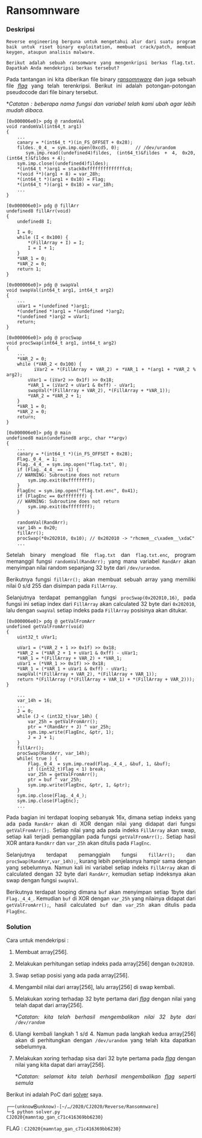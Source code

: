 <div style="text-align: justify">

# Ransomnware

### Deskripsi

```
Reverse engineering berguna untuk mengetahui alur dari suatu program baik untuk riset binary exploitation, membuat crack/patch, membuat keygen, ataupun analisis malware.

Berikut adalah sebuah ransomware yang mengenkripsi berkas flag.txt. Dapatkah Anda mendekripsi berkas tersebut?
```

Pada tantangan ini kita diberikan file binary [*ransomnware*](ransomnware) dan juga sebuah file [*flag*](flag.txt.enc) yang telah terenkripsi. Berikut ini adalah potongan-potongan pseudocode dari file binary tersebut.

**Catatan : beberapa nama fungsi dan variabel telah kami ubah agar lebih mudah dibaca.*


```
[0x000006e0]> pdg @ randomVal
void randomVal(int64_t arg1)
{
    ...    
    canary = *(int64_t *)(in_FS_OFFSET + 0x28);
    fildes._0_4_ = sym.imp.open(0xcd5, 0);      // /dev/urandom
    sym.imp.read((undefined4)fildes, (int64_t)&fildes + 4, 0x20, (int64_t)&fildes + 4);
    sym.imp.close((undefined4)fildes);
    *(int64_t *)arg1 = stack0xffffffffffffffc8;
    *(void **)(arg1 + 8) = var_28h;
    *(int64_t *)(arg1 + 0x10) = Flag;
    *(int64_t *)(arg1 + 0x18) = var_18h;
    ...
}
```
```
[0x000006e0]> pdg @ fillArr
undefined8 fillArr(void)
{
    undefined8 I;
    
    I = 0;
    while (I < 0x100) {
        *(FillArray + I) = I;
        I = I + 1;
    }
    *VAR_1 = 0;
    *VAR_2 = 0;
    return 1;
}
```
```
[0x000006e0]> pdg @ swapVal
void swapVal(int64_t arg1, int64_t arg2)
{
    ...    
    uVar1 = *(undefined *)arg1;
    *(undefined *)arg1 = *(undefined *)arg2;
    *(undefined *)arg2 = uVar1;
    return;
}
```
```
[0x000006e0]> pdg @ procSwap
void procSwap(int64_t arg1, int64_t arg2)
{
    ...
    *VAR_2 = 0;
    while (*VAR_2 < 0x100) {
        iVar2 = *(FillArray + VAR_2) + *VAR_1 + *(arg1 + *VAR_2 % arg2);
        uVar1 = (iVar2 >> 0x1f) >> 0x18;
        *VAR_1 = (iVar2 + uVar1 & 0xff) - uVar1;
        swapVal(*(FillArray + VAR_2), *(FillArray + *VAR_1));
        *VAR_2 = *VAR_2 + 1;
    }
    *VAR_1 = 0;
    *VAR_2 = 0;
    return;
}
```
```
[0x000006e0]> pdg @ main
undefined8 main(undefined8 argc, char **argv)
{
    ...
    canary = *(int64_t *)(in_FS_OFFSET + 0x28);
    Flag._0_4_ = 1;
    Flag._4_4_ = sym.imp.open("flag.txt", 0);
    if (Flag._4_4_ == -1) {
    // WARNING: Subroutine does not return
        sym.imp.exit(0xffffffff);
    }
    FlagEnc = sym.imp.open("flag.txt.enc", 0x41);
    if (FlagEnc == 0xffffffff) {
    // WARNING: Subroutine does not return
        sym.imp.exit(0xffffffff);
    }

    randomVal(RandArr);
    var_14h = 0x20;
    fillArr();
    procSwap(*0x202010, 0x10); // 0x202010 -> "rhcmem__c\xadem__\xdaC"
    ...
```

Setelah binary mengload file `flag.txt` dan `flag.txt.enc`, program memanggil fungsi `randomVal(RandArr);` yang mana variabel `RandArr` akan menyimpan nilai random sepanjang 32 byte dari `/dev/urandom`.

Berikutnya fungsi `fillArr();` akan membuat sebuah array yang memiliki nilai 0 s/d 255 dan disimpan pada `FillArray`. 

Selanjutnya terdapat pemanggilan fungsi `procSwap(0x202010,16)`, pada fungsi ini setiap index dari `FillArray` akan calculated 32 byte dari `0x202010`, lalu dengan `swapVal` setiap indeks pada `FillArray` posisinya akan ditukar. 

```
[0x000006e0]> pdg @ getValFromArr
undefined getValFromArr(void)
{
    uint32_t uVar1;
    
    uVar1 = (*VAR_2 + 1 >> 0x1f) >> 0x18;
    *VAR_2 = (*VAR_2 + 1 + uVar1 & 0xff) - uVar1;
    *VAR_1 = *(FillArray + VAR_2) + *VAR_1;
    uVar1 = (*VAR_1 >> 0x1f) >> 0x18;
    *VAR_1 = (*VAR_1 + uVar1 & 0xff) - uVar1;
    swapVal(*(FillArray + VAR_2), *(FillArray + VAR_1));
    return *(FillArray (*(FillArray + VAR_1) + *(FillArray + VAR_2)));
}
```
```
    ...
    var_14h = 16;
    ...
    J = 0;
    while (J < (int32_t)var_14h) {
        var_25h = getValFromArr();
        ptr = *(RandArr + J) ^ var_25h;
        sym.imp.write(FlagEnc, &ptr, 1);
        J = J + 1;
    }
    fillArr();
    procSwap(RandArr, var_14h);
    while( true ) {
        Flag._0_4_ = sym.imp.read(Flag._4_4_, &buf, 1, &buf);
        if ((int32_t)Flag < 1) break;
        var_25h = getValFromArr();
        ptr = buf ^ var_25h;
        sym.imp.write(FlagEnc, &ptr, 1, &ptr);
    }
    sym.imp.close(Flag._4_4_);
    sym.imp.close(FlagEnc);
    ...
```



Pada bagian ini terdapat looping sebanyak 16x, dimana setiap indeks yang ada pada `RandArr` akan di XOR dengan nilai yang didapat dari fungsi `getValFromArr();`. Setiap nilai yang ada pada indeks `FillArray` akan swap, setiap kali terjadi pemanggilan pada fungsi `getValFromArr();`. Setiap hasil XOR antara `RandArr` dan `var_25h` akan ditulis pada `FlagEnc`.

Selanjutnya terdapat pemanggialn fungsi `fillArr();` dan `procSwap(RandArr,var_14h);`, kurang lebih penjelasnya hampir sama dengan yang sebelumnya. Namun kali ini variabel setiap indeks `FillArray` akan di calculated dengan 32 byte dari `RandArr`, kemudian setiap indeksnya akan swap dengan fungsi `swapVal`.

Berikutnya terdapat looping dimana `buf` akan menyimpan setiap 1byte dari `Flag._4_4_`. Kemudian `buf` di XOR dengan `var_25h` yang nilainya didapat dari `getValFromArr();`, hasil calculated `buf` dan `var_25h` akan ditulis pada `FlagEnc`.

### Solution

Cara untuk mendekripsi :

1. Membuat array[256].
2. Melakukan perhitungan setiap indeks pada array[256] dengan `0x202010`.
3. Swap setiap posisi yang ada pada array[256].
4. Mengambil nilai dari array[256], lalu array[256] di swap kembali.
5. Melakukan xoring terhadap 32 byte pertama dari [*flag*](flag.txt.enc) dengan nilai yang telah dapat dari array[256].
   
   **Catatan: kita telah berhasil mengembalikan nilai 32 byte dari  `/dev/random`*
6. Ulangi kembali langkah 1 s/d 4. Namun pada langkah kedua array[256] akan di perhitungkan dengan `/dev/urandom` yang telah kita dapatkan sebelumnya.
7. Melakukan xoring terhadap sisa dari 32 byte pertama pada [*flag*](flag.txt.enc) dengan nilai yang kita dapat dari array[256].
   
   **Catatan: selamat kita telah berhasil mengembalikan [*flag*](flag.txt.enc) seperti semula*

Berikut ini adalah PoC dari [solver](solver.py) saya.
```
┌──(unknow㉿unknow)-[~/…/2020/CJ2020/Reverse/Ransomnware]
└─$ python solver.py 
CJ2020{mamntap_gan_c71c416369bb6230}

```

FLAG : `CJ2020{mamntap_gan_c71c416369bb6230}`

</div>